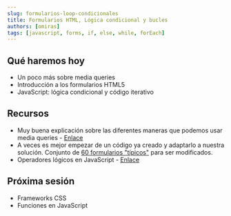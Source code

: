 ```yaml
---
slug: formularios-loop-condicionales
title: Formularios HTML, Lógica condicional y bucles
authors: [omiras]
tags: [javascript, forms, if, else, while, forEach]
---
```


## Qué haremos hoy

- Un poco más sobre media queries
- Introducción a los formularios HTML5
- JavaScript: lógica condicional y código iterativo

## Recursos

- Muy buena explicación sobre las diferentes maneras que podemos usar media queries - [Enlace](https://desarrolloweb.com/articulos/css-media-queries.html)
- A veces es mejor empezar de un código ya creado y adaptarlo a nuestra solución. Conjunto de [60 formularios "típicos"](https://www.w3docs.com/learn-html/html-form-templates.html) para ser modificados.
- Operadores lógicos en JavaScript - [Enlace](https://www.freecodecamp.org/espanol/news/operadores-logicos-javascript/)

## Próxima sesión

- Frameworks CSS
- Funciones en JavaScript
